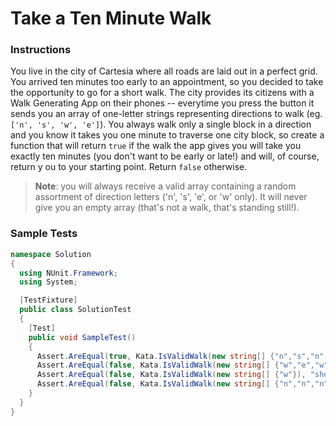 # Take a Ten Minute Walk

### Instructions
You live in the city of Cartesia where all roads are laid out in a perfect grid. You arrived ten minutes too early to 
an appointment, so you decided to take the opportunity to go for a short walk. The city provides its citizens with a 
Walk Generating App on their phones -- everytime you press the button it sends you an array of one-letter strings 
representing directions to walk (eg. `['n', 's', 'w', 'e']`). You always walk only a single block in a direction and 
you know it takes you one minute to traverse one city block, so create a function that will return `true` if the walk 
the app gives you will take you exactly ten minutes (you don't want to be early or late!) and will, of course, return y
ou to your starting point. Return `false` otherwise.

> **Note**: you will always receive a valid array containing a random assortment of direction letters ('n', 's', 'e', or 
> 'w' only). It will never give you an empty array (that's not a walk, that's standing still!).

### Sample Tests
```csharp
namespace Solution 
{
  using NUnit.Framework;
  using System;

  [TestFixture]
  public class SolutionTest
  {
    [Test]
    public void SampleTest()
    {
      Assert.AreEqual(true, Kata.IsValidWalk(new string[] {"n","s","n","s","n","s","n","s","n","s"}), "should return true");
      Assert.AreEqual(false, Kata.IsValidWalk(new string[] {"w","e","w","e","w","e","w","e","w","e","w","e"}), "should return false");
      Assert.AreEqual(false, Kata.IsValidWalk(new string[] {"w"}), "should return false");
      Assert.AreEqual(false, Kata.IsValidWalk(new string[] {"n","n","n","s","n","s","n","s","n","s"}), "should return false");
    }
  }
}
```